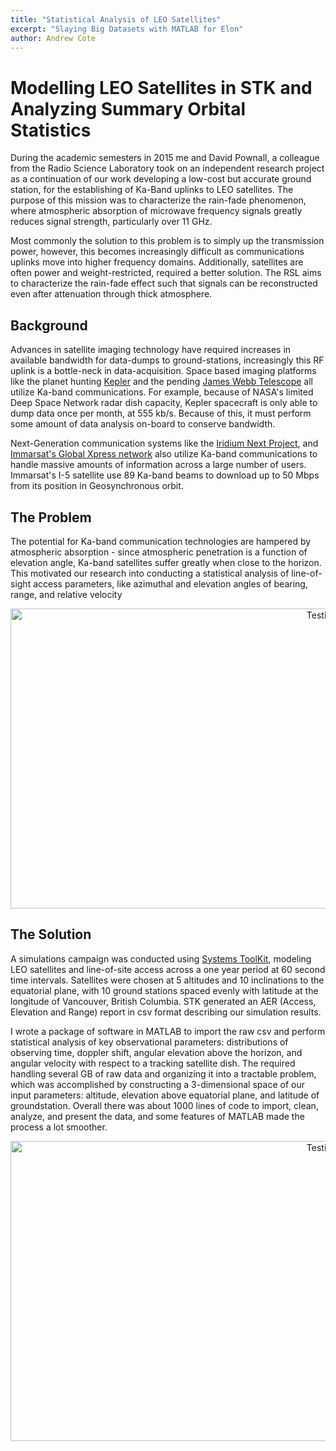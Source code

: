 ```yaml
---
title: "Statistical Analysis of LEO Satellites"
excerpt: "Slaying Big Datasets with MATLAB for Elon"
author: Andrew Cote 
---
```


# Modelling LEO Satellites in STK and Analyzing Summary Orbital Statistics

During the academic semesters in 2015 me and David Pownall, a colleague from the Radio Science Laboratory took on an independent research project as a continuation of our work developing a low-cost but accurate ground station, for the establishing of Ka-Band uplinks to LEO satellites. The purpose of this mission was to characterize the rain-fade phenomenon, where atmospheric absorption of microwave frequency signals greatly reduces signal strength, particularly over 11 GHz. 

Most commonly the solution to this problem is to simply up the transmission power, however, this becomes increasingly difficult as communications uplinks move into higher frequency domains. Additionally, satellites are often power and weight-restricted, required a better solution. The RSL aims to characterize the rain-fade effect such that signals can be reconstructed even after attenuation through thick atmosphere.

## Background

Advances in satellite imaging technology have required increases in available bandwidth for data-dumps to ground-stations, increasingly this RF uplink is a bottle-neck in data-acquisition. Space based imaging platforms like the planet hunting [Kepler](https://en.wikipedia.org/wiki/Kepler_(spacecraft)) and the pending [James Webb Telescope](http://www.jwst.nasa.gov/) all utilize Ka-band communications. For example, because of NASA's limited Deep Space Network radar dish capacity, Kepler spacecraft is only able to dump data once per month, at 555 kb/s. Because of this, it must perform some amount of data analysis on-board to conserve bandwidth.

Next-Generation communication systems like the [Iridium Next Project](https://www.iridium.com/network/iridiumnext), and [Immarsat's Global Xpress network](http://www.inmarsat.com/the-i-5-satellites/) also utilize Ka-band communications to handle massive amounts of information across a large number of users. Immarsat's I-5 satellite use 89 Ka-band beams to download up to 50 Mbps from its position in Geosynchronous orbit. 

## The Problem

The potential for Ka-band communication technologies are hampered by atmospheric absorption - since atmospheric penetration is a function of elevation angle, Ka-band satellites suffer greatly when close to the horizon. This motivated our research into conducting a statistical analysis of line-of-sight access parameters, like azimuthal and elevation angles of bearing, range, and relative velocity 

<center>
	<img src="../../images/proj-resources/rsl/plot1.jpg" alt="Testing" align="middle" height="480" width="980">
</center>

## The Solution

A simulations campaign was conducted using [Systems ToolKit](https://www.agi.com/products/stk/), modeling LEO satellites and line-of-site access across a one year period at 60 second time intervals. Satellites were chosen at 5 altitudes and 10 inclinations to the equatorial plane, with 10 ground stations spaced evenly with latitude at the longitude of Vancouver, British Columbia. STK generated an AER (Access, Elevation and Range) report in csv format describing our simulation results. 

I wrote a package of software in MATLAB to import the raw csv and perform statistical analysis of key observational parameters: distributions of observing time, doppler shift, angular elevation above the horizon, and angular velocity with respect to a tracking satellite dish. The required handling several GB of raw data and organizing it into a tractable problem, which was accomplished by constructing a 3-dimensional space of our input parameters: altitude, elevation above equatorial plane, and latitude of groundstation. Overall there was about 1000 lines of code to import, clean, analyze, and present the data, and some features of MATLAB made the process a lot smoother. 

<center>
	<img src="../../images/proj-resources/rsl/plot2.jpg" alt="Testing" align="middle" height="480" width="980">
</center>

